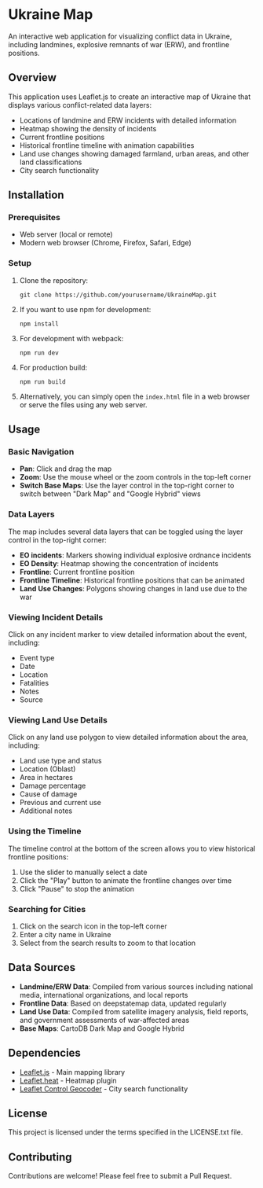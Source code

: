 # Ukraine Map

An interactive web application for visualizing conflict data in Ukraine, including landmines, explosive remnants of war (ERW), and frontline positions.

## Overview

This application uses Leaflet.js to create an interactive map of Ukraine that displays various conflict-related data layers:

- Locations of landmine and ERW incidents with detailed information
- Heatmap showing the density of incidents
- Current frontline positions
- Historical frontline timeline with animation capabilities
- Land use changes showing damaged farmland, urban areas, and other land classifications
- City search functionality

## Installation

### Prerequisites

- Web server (local or remote)
- Modern web browser (Chrome, Firefox, Safari, Edge)

### Setup

1. Clone the repository:
   ```
   git clone https://github.com/yourusername/UkraineMap.git
   ```

2. If you want to use npm for development:
   ```
   npm install
   ```

3. For development with webpack:
   ```
   npm run dev
   ```

4. For production build:
   ```
   npm run build
   ```

5. Alternatively, you can simply open the `index.html` file in a web browser or serve the files using any web server.

## Usage

### Basic Navigation

- **Pan**: Click and drag the map
- **Zoom**: Use the mouse wheel or the zoom controls in the top-left corner
- **Switch Base Maps**: Use the layer control in the top-right corner to switch between "Dark Map" and "Google Hybrid" views

### Data Layers

The map includes several data layers that can be toggled using the layer control in the top-right corner:

- **EO incidents**: Markers showing individual explosive ordnance incidents
- **EO Density**: Heatmap showing the concentration of incidents
- **Frontline**: Current frontline position
- **Frontline Timeline**: Historical frontline positions that can be animated
- **Land Use Changes**: Polygons showing changes in land use due to the war

### Viewing Incident Details

Click on any incident marker to view detailed information about the event, including:
- Event type
- Date
- Location
- Fatalities
- Notes
- Source

### Viewing Land Use Details

Click on any land use polygon to view detailed information about the area, including:
- Land use type and status
- Location (Oblast)
- Area in hectares
- Damage percentage
- Cause of damage
- Previous and current use
- Additional notes

### Using the Timeline

The timeline control at the bottom of the screen allows you to view historical frontline positions:

1. Use the slider to manually select a date
2. Click the "Play" button to animate the frontline changes over time
3. Click "Pause" to stop the animation

### Searching for Cities

1. Click on the search icon in the top-left corner
2. Enter a city name in Ukraine
3. Select from the search results to zoom to that location

## Data Sources

- **Landmine/ERW Data**: Compiled from various sources including national media, international organizations, and local reports
- **Frontline Data**: Based on deepstatemap data, updated regularly
- **Land Use Data**: Compiled from satellite imagery analysis, field reports, and government assessments of war-affected areas
- **Base Maps**: CartoDB Dark Map and Google Hybrid

## Dependencies

- [Leaflet.js](https://leafletjs.com/) - Main mapping library
- [Leaflet.heat](https://github.com/Leaflet/Leaflet.heat) - Heatmap plugin
- [Leaflet Control Geocoder](https://github.com/perliedman/leaflet-control-geocoder) - City search functionality

## License

This project is licensed under the terms specified in the LICENSE.txt file.

## Contributing

Contributions are welcome! Please feel free to submit a Pull Request.
